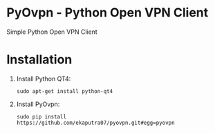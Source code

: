 PyOvpn - Python Open VPN Client
===============================

Simple Python Open VPN Client

Installation
============

1. Install Python QT4:
    
    `sudo apt-get install python-qt4`

2. Install PyOvpn:

    `sudo pip install https://github.com/ekaputra07/pyovpn.git#egg=pyovpn`

